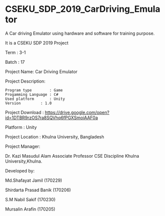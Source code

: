 # CSEKU_SDP_2019_CarDriving_Emulator
A Car driving Emulator using hardware and software for training purpose.

It is a CSEKU SDP 2019 Project

Term : 3-1

Batch : 17

Project Name: Car Driving Emulator

Project Description:

	Program type        : Game 
	Progamming Language : C#
	Used platform 	    : Unity
	Version		    : 1.0	
Project Download : https://drive.google.com/open?id=1DTBR9rzOS7ra8SQVhq6fPGXSmoiAAF0a



Platform : Unity

Project Location : Khulna University, Bangladesh

Project Manager:

Dr. Kazi Masudul Alam
Associate Professor
CSE Discipline
Khulna University,Khulna.

Developed by:

Md.Shafayat Jamil (170229) 

Shirdarta Prasad Banik (170206) 

S.M Nabil Sakif (170230) 

Mursalin Arafin (170205)
